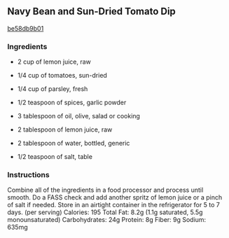 ## Navy Bean and Sun-Dried Tomato Dip

[be58db9b01](http://www.epicurious.com/recipes/food/views/navy-bean-and-sun-dried-tomato-dip-379246)

### Ingredients

 - 2 cup of lemon juice, raw

 - 1/4 cup of tomatoes, sun-dried

 - 1/4 cup of parsley, fresh

 - 1/2 teaspoon of spices, garlic powder

 - 3 tablespoon of oil, olive, salad or cooking

 - 2 tablespoon of lemon juice, raw

 - 2 tablespoon of water, bottled, generic

 - 1/2 teaspoon of salt, table

### Instructions

Combine all of the ingredients in a food processor and process until smooth. Do a FASS check and add another spritz of lemon juice or a pinch of salt if needed. Store in an airtight container in the refrigerator for 5 to 7 days. (per serving) Calories: 195 Total Fat: 8.2g (1.1g saturated, 5.5g monounsaturated) Carbohydrates: 24g Protein: 8g Fiber: 9g Sodium: 635mg